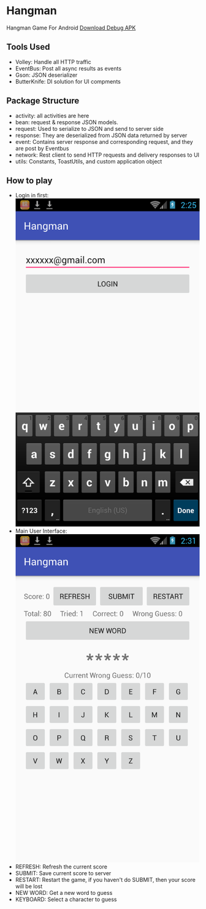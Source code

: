 # Hangman
Hangman Game For Android 
[Download Debug APK](https://github.com/jason1114/Hangman/blob/master/app-debug.apk)
## Tools Used

+ Volley: Handle all HTTP traffic
+ EventBus: Post all async results as events
+ Gson: JSON deserializer
+ ButterKnife: DI solution for UI compments

## Package Structure

+ activity: all activities are here
+ bean: request & response JSON models. 
 + request: Used to serialize to JSON and send to server side
 + response: They are deserialized from JSON data returned by server
+ event: Contains server response and corresponding request, and they are post by Eventbus
+ network: Rest client to send HTTP requests and delivery responses to UI
+ utils: Constants, ToastUtils, and custom application object

## How to play

+ Login in first:
![](https://github.com/jason1114/Hangman/blob/master/imgs/device-2015-10-29-192959.png)
+ Main User Interface:
![](https://github.com/jason1114/Hangman/blob/master/imgs/device-2015-10-29-193602.png)
 + REFRESH: Refresh the current score
 + SUBMIT: Save current score to server
 + RESTART: Restart the game, if you haven't do SUBMIT, then your score will be lost
 + NEW WORD: Get a new word to guess
 + KEYBOARD: Select a character to guess

